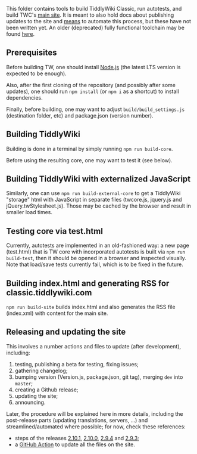 This folder contains tools to build TiddlyWiki Classic, run autotests,
and build TWC's [main site](http://classic.tiddlywiki.com).
It is meant to also hold docs about publishing updates to the site
and [means](https://github.com/TiddlyWiki/tiddlywiki.github.com/tree/master/.github/workflows)
to automate this process, but these have not been written yet.
An older (deprecated) fully functional toolchain may be found [here](https://github.com/TiddlyWiki/tiddlywiki.com).

Prerequisites
-------------
Before building TW, one should install [Node.js](http://www.nodejs.org)
(the latest LTS version is expected to be enough).

Also, after the first cloning of the repository (and possibly after some updates),
one should run `npm install` (or `npm i` as a shortcut) to install dependencies.

Finally, before building, one may want to adjust `build/build_settings.js`
(destination folder, etc) and package.json (version number).

Building TiddlyWiki
-------------------
Building is done in a terminal by simply running `npm run build-core`.

Before using the resulting core, one may want to test it (see below).

Building TiddlyWiki with externalized JavaScript
------------------------------------------------
Similarly, one can use `npm run build-external-core` to get a TiddlyWiki "storage" html
with JavaScript in separate files (twcore.js, jquery.js and jQuery.twStylesheet.js).
Those may be cached by the browser and result in smaller load times.

Testing core via test.html
--------------------------
Currently, autotests are implemented in an old-fashioned way:
a new page (test.html) that is TW core with incorporated autotests
is built via `npm run build-test`, then it should be opened in a browser
and inspected visually. Note that load/save tests currently fail,
which is to be fixed in the future.

Building index.html and generating RSS for classic.tiddlywiki.com
-----------------------------------------------------------------
`npm run build-site` builds index.html and also generates the RSS file
(index.xml) with content for the main site.

Releasing and updating the site
-------------------------------
This involves a number actions and files to update (after development), including:

1. testing, publishing a beta for testing, fixing issues;
2. gathering changelog;
3. bumping version (Version.js, package.json, git tag), merging `dev` into `master`;
4. creating a Github release;
5. updating the site;
6. announcing.

Later, the procedure will be explained here in more details, including the post-release parts (updating translations, servers, ...)
and streamlined/automated where possible; for now, check these references:

* steps of the releases [2.10.1](https://github.com/TiddlyWiki/TiddlyWikiClassic/pull/299), [2.10.0](https://github.com/TiddlyWiki/TiddlyWikiClassic/pull/294), [2.9.4](https://github.com/TiddlyWiki/TiddlyWikiClassic/pull/284) and [2.9.3](https://github.com/TiddlyWiki/TiddlyWikiClassic/pull/274);
* a [GitHub Action](https://github.com/TiddlyWiki/tiddlywiki.github.com/blob/master/.github/workflows/update-site-new-release.yaml) to update all the files on the site.
